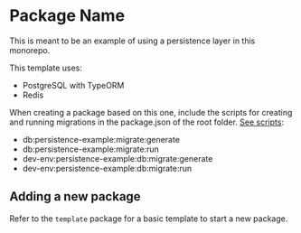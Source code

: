 # Package Name

This is meant to be an example of using a persistence layer in this monorepo.

This template uses:
- PostgreSQL with TypeORM
- Redis

When creating a package based on this one, include the scripts for creating and running migrations in the package.json of the root folder. [See scripts](../../package.json):

- db:persistence-example:migrate:generate
- db:persistence-example:migrate:run
- dev-env:persistence-example:db:migrate:generate
- dev-env:persistence-example:db:migrate:run

## Adding a new package

Refer to the `template` package for a basic template to start a new package.
